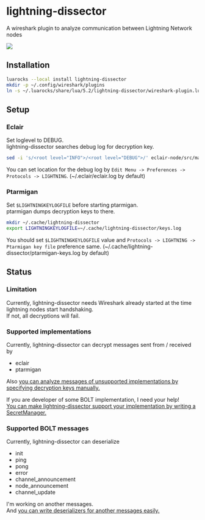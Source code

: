 # lightning-dissector
A wireshark plugin to analyze communication between Lightning Network nodes

![](https://user-images.githubusercontent.com/12756700/45472759-1b79fe00-b770-11e8-812b-f73e8cd18ab6.png)

## Installation
```bash
luarocks --local install lightning-dissector
mkdir -p ~/.config/wireshark/plugins
ln -s ~/.luarocks/share/lua/5.2/lightning-dissector/wireshark-plugin.lua ~/.config/wireshark/plugins/lightning-dissector.lua
```

## Setup
### Eclair
Set loglevel to DEBUG.  
lightning-dissector searches debug log for decryption key.

```bash
sed -i 's/<root level="INFO">/<root level="DEBUG">/' eclair-node/src/main/resources/logback.xml
```

You can set location for the debug log by `Edit Menu -> Preferences -> Protocols -> LIGHTNING`. (~/.eclair/eclair.log by default)

### Ptarmigan
Set `$LIGHTNINGKEYLOGFILE` before starting ptarmigan.  
ptarmigan dumps decryption keys to there.

```bash
mkdir ~/.cache/lightning-dissector
export LIGHTNINGKEYLOGFILE=~/.cache/lightning-dissector/keys.log 
```

You should set `$LIGHTNINGKEYLOGFILE` value and `Protocols -> LIGHTNING -> Ptarmigan key file` preference same. (~/.cache/lightning-dissector/ptarmigan-keys.log by default)

## Status
### Limitation
Currently, lightning-dissector needs Wireshark already started at the time lightning nodes start handshaking.    
If not, all decryptions will fail.

### Supported implementations
Currently, lightning-dissector can decrypt messages sent from / received by
- eclair
- ptarmigan

Also [you can analyze messages of unsupported implementations by specifying decryption keys manually.](https://github.com/nayutaco/lightning-dissector/blob/master/CONTRIBUTING.md#by-using-key-dump-file)

If you are developer of some BOLT implementation, I need your help!  
[You can make lightning-dissector support your implementation by writing a SecretManager.](https://github.com/nayutaco/lightning-dissector/blob/master/CONTRIBUTING.md#by-writing-a-new-secretmanager)

### Supported BOLT messages
Currently, lightning-dissector can deserialize
- init
- ping
- pong
- error
- channel_announcement
- node_announcement
- channel_update

I'm working on another messages.  
And [you can write deserializers for another messages easily.](https://github.com/nayutaco/lightning-dissector/blob/master/CONTRIBUTING.md)
